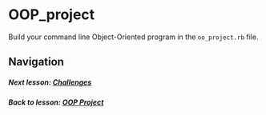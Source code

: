 # OOP_project
Build your command line Object-Oriented program in the `oo_project.rb` file.


## Navigation  
##### Next lesson: [Challenges](https://github.com/Coderdotnew/intro_web_apps_acp/tree/master/07_class/03_challenges)    
##### Back to lesson: [OOP Project](https://github.com/Coderdotnew/intro_web_apps_acp/tree/master/07_class/02_OOP_project)  

